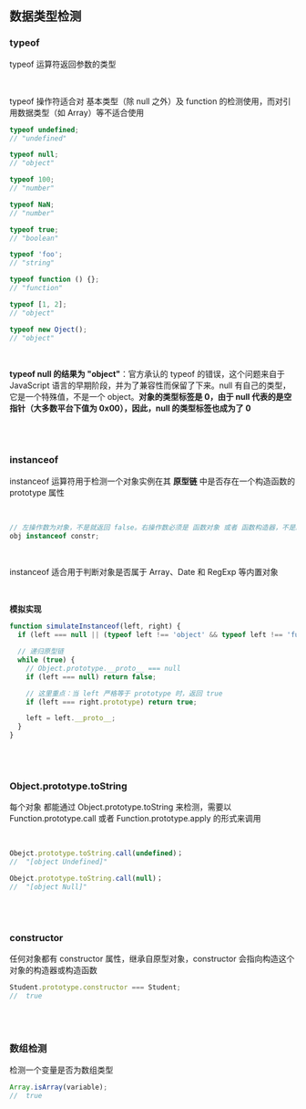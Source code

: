 ## 数据类型检测

### typeof

typeof 运算符返回参数的类型

<br>

typeof 操作符适合对 基本类型（除 null 之外）及 function 的检测使用，而对引用数据类型（如 Array）等不适合使用

```javascript
typeof undefined;
// "undefined"

typeof null;
// "object"

typeof 100;
// "number"

typeof NaN;
// "number"

typeof true;
// "boolean"

typeof 'foo';
// "string"

typeof function () {};
// "function"

typeof [1, 2];
// "object"

typeof new Oject();
// "object"
```

<br>

**typeof null 的结果为 "object"**：官方承认的 typeof 的错误，这个问题来自于 JavaScript 语言的早期阶段，并为了兼容性而保留了下来。null 有自己的类型，它是一个特殊值，不是一个 object。**对象的类型标签是 0，由于 null 代表的是空指针（大多数平台下值为 0x00），因此，null 的类型标签也成为了 0**

<br>

<br>

### instanceof

instanceof 运算符用于检测一个对象实例在其 **原型链** 中是否存在一个构造函数的 prototype 属性

<br>

```javascript
// 左操作数为对象，不是就返回 false。右操作数必须是 函数对象 或者 函数构造器，不是就返回 TypeError 异常
obj instanceof constr;
```

<br>

instanceof 适合用于判断对象是否属于 Array、Date 和 RegExp 等内置对象

<br>

**模拟实现**

```javascript
function simulateInstanceof(left, right) {
  if (left === null || (typeof left !== 'object' && typeof left !== 'function')) return false;

  // 递归原型链
  while (true) {
    // Object.prototype.__proto__ === null
    if (left === null) return false;

    // 这里重点：当 left 严格等于 prototype 时，返回 true
    if (left === right.prototype) return true;

    left = left.__proto__;
  }
}
```

<br>

<br>

### Object.prototype.toString

 每个对象 都能通过 Object.prototype.toString 来检测，需要以 Function.prototype.call 或者 Function.prototype.apply 的形式来调用

 <br>

 ```javascript
Obejct.prototype.toString.call(undefined)；
//  "[object Undefined]"

Obejct.prototype.toString.call(null)；
//  "[object Null]"
 ```


 <br>

 <br>

 ### constructor

 任何对象都有 constructor 属性，继承自原型对象，constructor 会指向构造这个对象的构造器或构造函数

 ```javascript
Student.prototype.constructor === Student;
//  true
 ```

 <br>

 <br>

 ### 数组检测

 检测一个变量是否为数组类型

  ```javascript
Array.isArray(variable);
//  true
 ```

 <br>

 <br>

 <br>


